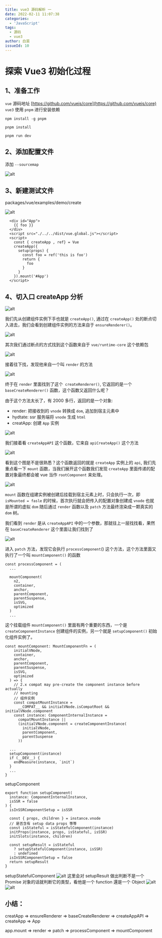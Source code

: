 ```yaml
---
title: vue3 源码解析 一
date: 2022-02-11 11:07:38
categories:
  - 'JavaScript'
tags:
  - 源码
  - vue3
author: 白菜
issueId: 10
---
```


# 探索 Vue3 初始化过程

## 1、准备工作

`vue` 源码地址 [https://github.com/vuejs/core](https://github.com/vuejs/core)
`vue3` 使用 `pnpm` 进行安装依赖

```
npm install -g pnpm

pnpm install

pnpm run dev
```

## 2、添加配置文件

添加 `--sourcemap`

![alt](./../public/images/2022/sourceCode/vue3_01.jpg)

## 3、新建测试文件

packages/vue/examples/demo/create

![alt](./../public/images/2022/sourceCode/vue3_02.jpg)

```
  <div id="App">
    {{ foo }}
  </div>
  <script src="./../../dist/vue.global.js"></script>
  <script>
    const { createApp , ref} = Vue
    createApp({
      setup(props) {
        const foo = ref('this is foo')
        return {
          foo
        }
      }
    }).mount('#App')
  </script>
```

## 4、切入口 createApp 分析

![alt](./../public/images/2022/sourceCode/vue3_03.jpg)

我们先从创建组件实例下手也就是 `createApp()`, 通过在 `createApp()` 处的断点切入进去，我们会看到创建组件实例的方法来自于 `ensureRenderer()`。

![alt](./../public/images/2022/sourceCode/vue3_04.jpg)

其次我们通过断点的方式找到这个函数来自于 `vue/runtime-core` 这个依赖包

![alt](./../public/images/2022/sourceCode/vue3_05.jpg)

接着往下找，发现他来自一个叫 `render` 的方法

![alt](./../public/images/2022/sourceCode/vue3_06.jpg)

终于在 `render` 里面找到了这个` createRenderer()`, 它返回的是一个 `baseCreateRenderer()` 函数，这个函数又返回什么呢？

由于这个方法太长了，有 2000 多行，返回的是一个对象:

- render: 把接收到的 `vnode` 转换成 `dom`, 追加到宿主元素中
- hydtate: ssr 服务端将 `vnode` 生成 `html`
- creatApp: 创建 `App` 实例

![alt](./../public/images/2022/sourceCode/vue3_07.jpg)

我们接着看 `createAppAPI` 这个函数，它来自 `apiCreateApp()` 这个方法

![alt](./../public/images/2022/sourceCode/vue3_08.jpg)

看到这个图是不是很熟悉？这个函数返回的就是 `createApp` 实例上的 `api`, 我们先重点看一下 `mount` 函数，当我们展开这个函数我们发现 `createApp` 里面传递的配置对象最终都会被 vue 当作 `rootComponent` 来处理。

![alt](./../public/images/2022/sourceCode/vue3_09.jpg)

`mount` 函数在组建实例被创建后挂载到宿主元素上时，只会执行一次，即 `isMounted = fasle` 的时候，首次执行就会把传入的配置对象创建成 `vnode` 也就是所谓的虚拟 `dom` 随后通过 `render` 函数以及 `patch` 方法最终渲染成一颗真实的 `dom` 树。

我们看到 `render` 是从 `createAppAPI` 中的一个参数，那就往上一层找找看，果然在 `baseCreateRenderer` 这个里面让我们找到了

![alt](./../public/images/2022/sourceCode/vue3_10.jpg)

进入 `patch` 方法，发现它会执行 `processComponent`() 这个方法，这个方法里面又执行了一个叫 `mountComponent()` 的函数

```
const processComponent = (
  ...

  mountComponent(
    n2,
    container,
    anchor,
    parentComponent,
    parentSuspense,
    isSVG,
    optimized
  )
  ...
```

这个挂载组件 `mountComponent()` 里面有两个重要的东西，一个是 `createComponentInstance` 创建组件的实例，另一个就是 `setupComponent()` 初始化组件实例了。

```
const mountComponent: MountComponentFn = (
    initialVNode,
    container,
    anchor,
    parentComponent,
    parentSuspense,
    isSVG,
    optimized
  ) => {
    // 2.x compat may pre-create the component instance before actually
    // mounting
    // 组件实例
    const compatMountInstance =
      __COMPAT__ && initialVNode.isCompatRoot && initialVNode.component
    const instance: ComponentInternalInstance =
      compatMountInstance ||
      (initialVNode.component = createComponentInstance(
        initialVNode,
        parentComponent,
        parentSuspense
      ))

  ...
  setupComponent(instance)
  if (__DEV__) {
    endMeasure(instance, `init`)
  }
  ...
}
```

setupComponent

```
export function setupComponent(
  instance: ComponentInternalInstance,
  isSSR = false
) {
  isInSSRComponentSetup = isSSR

  const { props, children } = instance.vnode
  // 是否含有 setup data props 等等
  const isStateful = isStatefulComponent(instance)
  initProps(instance, props, isStateful, isSSR)
  initSlots(instance, children)

  const setupResult = isStateful
    ? setupStatefulComponent(instance, isSSR)
    : undefined
  isInSSRComponentSetup = false
  return setupResult
}
```

setupStatefulComponent
![alt](./../public/images/2022/sourceCode/vue3_12.jpg)
这里会对 setupResult 做出判断不是一个 Promise 对象的话就判断它的类型，看他是一个 function 還是一个 Object
![alt](./../public/images/2022/sourceCode/vue3_13.jpg)
![alt](./../public/images/2022/sourceCode/vue3_14.jpg)

## 小结：

creatApp => ensureRenderer => baseCreateRenderer => createAppAPI => createApp => App

app.mount => render => patch => processComponent => mountComponent
